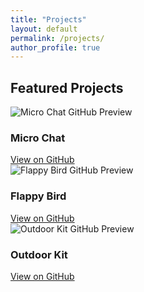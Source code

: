 ```yaml
---
title: "Projects"
layout: default
permalink: /projects/
author_profile: true
---
```



## Featured Projects

<div class="github-gallery">
  <div class="github-card">
    <img src="https://opengraph.githubassets.com/1/microbitcoder652/microbit-v2-micro-chat" alt="Micro Chat GitHub Preview">
    <h3>Micro Chat</h3>
    <a href="https://github.com/microbitcoder652/microbit-v2-micro-chat" target="_blank">View on GitHub</a>
  </div>

  <div class="github-card">
    <img src="https://opengraph.githubassets.com/1/microbitcoder652/microbit-flappy-bird" alt="Flappy Bird GitHub Preview">
    <h3>Flappy Bird</h3>
    <a href="https://github.com/microbitcoder652/microbit-flappy-bird" target="_blank">View on GitHub</a>
  </div>

  <div class="github-card">
    <img src="https://opengraph.githubassets.com/1/microbitcoder652/microbit-v2-outdoor-kit" alt="Outdoor Kit GitHub Preview">
    <h3>Outdoor Kit</h3>
    <a href="https://github.com/microbitcoder652/microbit-v2-outdoor-kit" target="_blank">View on GitHub</a>
  </div>
</div>

